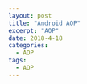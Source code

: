 ```yaml
---
layout: post
title: "Android AOP"
excerpt: "AOP"
date: 2018-4-18
categories:
  - AOP
tags:
  - AOP
---
```


